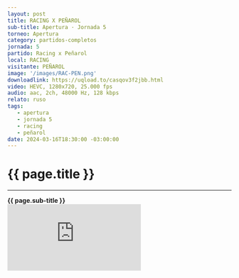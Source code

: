 ```yaml
---
layout: post
title: RACING X PEÑAROL
sub-title: Apertura · Jornada 5
torneo: Apertura
category: partidos-completos
jornada: 5
partido: Racing x Peñarol
local: RACING
visitante: PEÑAROL
image: '/images/RAC-PEN.png'
downloadlink: https://uqload.to/casqov3f2jbb.html
video: HEVC, 1280x720, 25.000 fps
audio: aac, 2ch, 48000 Hz, 128 kbps
relato: ruso
tags:
   - apertura
   - jornada 5
   - racing
   - peñarol
date: 2024-03-16T18:30:00 -03:00:00
---
```


<div class="mt-5 mb-4 dyuthi_regular"> 
    <h1 class="text-success kustom_culture"> 
                {{ page.title }} 
    </h1> 
    <hr>
    <strong>{{ page.sub-title }}</strong>
    
</div>
<div class="container-fluid w-100 h-100 border-0" style="padding: 0;">
    <iframe class="position-relative w-100 h-100 border-0" src="https://uqload.to/embed-casqov3f2jbb.html" frameborder=0 marginwidth=0 marginheight=0 scrolling=NO allowfullscreen style="padding: 0;margin: 0;"></iframe> 
</div>

